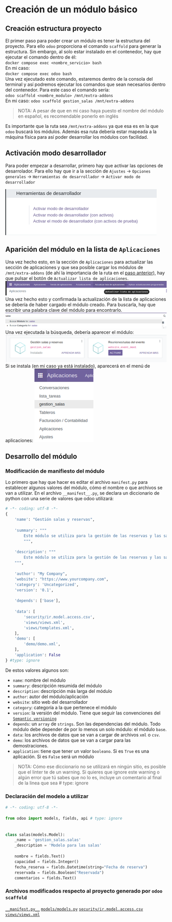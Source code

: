 # Creación de un módulo básico
## Creación estructura proyecto
El primer paso para poder crear un módulo es tener la estructura del proyecto. Para ello `odoo` proporciona el comando `scaffold` para generar la estructura. Sin embargo, al solo estar instalado en el contenedor, hay que ejecutar el comando dentro de él:  
`docker compose exec <nombre_servicio> bash`  
En mi caso:  
`docker compose exec odoo bash`  
Una vez ejecutado este comando, estaremos dentro de la consola del terminal y así podremos ejecutar los comandos que sean necesarios dentro del contenedor. Para este caso el comando sería:  
`odoo scaffold <nombre_modulo> /mnt/extra-addons`  
En mi caso:
`odoo scaffold gestion_salas /mnt/extra-addons`  

> 	NOTA: A pesar de que en mi caso haya puesto el nombre del módulo en español, es recomendable ponerlo en inglés

Es importante que la ruta sea `/mnt/extra-addons` ya que esa es en la que `odoo` buscará los módulos. Además esa ruta debería estar mapeada a la máquina física para así poder desarrollar los módulos con facilidad.  
## Activación modo desarrollador 
Para poder empezar a desarrollar, primero hay que activar las opciones de desarrolador. Para ello hay que ir a la sección de `Ajustes` -> `Opciones generales` -> `Herramientas de desarrollador` -> `Activar modo de desarrollador`  
  
![Herramientas de desarrollador menú odoo](./img/ajustes_desarrollador.png)  
## Aparición del módulo en la lista de `Aplicaciones`
Una vez hecho esto, en la sección de `Aplicaciones` para actualizar las sección de aplicaciones y que sea posible cargar los módulos de `/mnt/extra-addons` (de ahí la importancia de la ruta en el [paso anterior](#Creación%20estructura%20proyecto)), hay que pulsar el botón de `Actualizar lista de aplicaciones`.
![Actualizar lista de aplicaciones botón](./img/aplicaciones.png)
Una vez hecho esto y confirmada la actualización de la lista de aplicaciones se debería de haber cargado el módulo creado. Para buscarla, hay que escribir una palabra clave del módulo para encontrarlo.
![Barra de búsqueda](./img/barra_busqueda.png)
Una vez ejecutada la búsqueda, debería aparecer el módulo:
![Módulos encontrados](./img/modulos_busqueda.png)
Si se instala (en mi caso ya está instalado), aparecerá en el menú de aplicaciones:
![Aplicaciones instaladas](./img/aplicaciones_instaladas.png)
## Desarrollo del módulo
### Modificación de manifiesto del módulo
Lo primero que hay que hacer es editar el archivo `manifest.py` para establecer algunos valores del módulo, cómo el nombre o que archivos se van a utilizar.
En el archivo `__manifest__.py`, se declara un diccionario de python con una serie de valores que odoo utilizará:
```python
# -*- coding: utf-8 -*-
{
    'name': "Gestión salas y reservas",

    'summary': """
        Este módulo se utiliza para la gestión de las reservas y las salas de una empresa
        """,

    'description': """
        Este módulo se utiliza para la gestión de las reservas y las salas de una empresa, para así llevarlas a cabo de manera más ordenada y eficiente
    """,

    'author': "My Company",
    'website': "https://www.yourcompany.com",
    'category': 'Uncategorized',
    'version': '0.1',

    'depends': ['base'],

    'data': [
        'security/ir.model.access.csv',
        'views/views.xml',
        'views/templates.xml',
    ],
    'demo': [
        'demo/demo.xml',
    ],
    'application': False
} #type: ignore
```
De estos valores algunos son:
- `name`: nombre del módulo
- `summary`: descripción resumida del módulo
- `description`: descripción más larga del módulo
- `author`: autor del módulo/aplicación
- `website`: sitio web del desarrollador
- `category`: categoría a la que pertenece el módulo
- `version`: la versión del módulo. Tiene que seguir las convenciones del [`Semantic versioning`](https://semver.org)
- `depends`: un `array` de `strings`. Son las dependencias del módulo. Todo módulo debe depender de por lo menos un solo módulo: el módulo `base`.
- `data`: los archivos de datos que se van a cargar de archivos `xml` o `csv`.
- `demo`: los archivos de datos que se van a cargar para las demostraciones.
- `application`: tiene que tener un valor `booleano`. Si es `True` es una aplicación. Si es `False` será un módulo
>	NOTA: Cómo ese diccionario no se utilizará en ningún sitio, es posible que el linter te de un warning. Si quieres que ignore este warning o algún error que tú sabes que no lo es, incluye un comentario al final de la linea que sea # type: ignore
### Declaración del modelo a utilizar
```python
# -*- coding: utf-8 -*-

from odoo import models, fields, api # type: ignore


class salas(models.Model):
    _name = 'gestion_salas.salas'
    _description = 'Modelo para las salas'

    nombre = fields.Text()
    capacidad = fields.Integer()
    fecha_reserva = fields.Datetime(string="Fecha de reserva")
    reservada = fields.Boolean("Reservada")
    comentarios = fields.Text()
```
### Archivos modificados respecto al proyecto generado por `odoo scaffold`
[`__manifest.py__`](./manifest.md)
[`models/models.py`](./models.md)
[`security/ir.model.access.csv`](./ir.model.access.md)
[`views/views.xml`](./views.md)